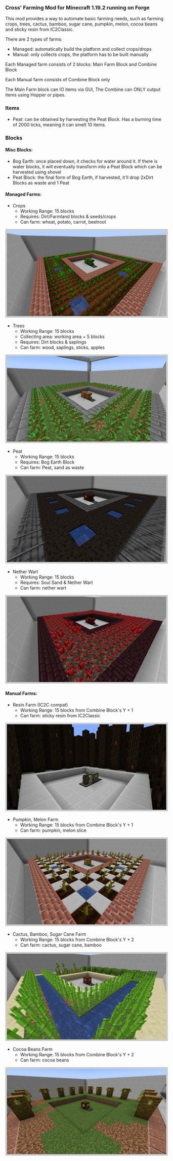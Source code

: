 ### Cross' Farming Mod for Minecraft 1.19.2 running on Forge

This mod provides a way to automate basic farming needs, such as farming crops, trees, cactus, bamboo, sugar cane, pumpkin, melon, cocoa beans and sticky resin from IC2Classic.

There are 2 types of farms:

 - Managed: automatically build the platform and collect crops/drops
 - Manual: only collects crops, the platform has to be built manually  

Each Managed farm consists of 2 blocks: Main Farm Block and Combine Block

Each Manual farm consists of Combine Block only

The Main Farm block can IO items via GUI, The Combine can ONLY output items using  Hopper or pipes.

### Items

 - Peat: can be obtained by harvesting the Peat Block. Has a burning time of 2000 ticks, meaning it can smelt 10 items.

### Blocks

#### Misc Blocks:

 - Bog Earth: once placed down, it checks for water around it. If there is water blocks, it will eventually transform into a Peat Block which can be harvested using shovel
 - Peat Block: the final form of Bog Earth, if harvested, it'll drop 2xDirt Blocks as waste and 1 Peat

#### Managed Farms:
  - Crops
    - Working Range: 15 blocks
    - Requires: Dirt/Farmland blocks & seeds/crops
    - Can farm: wheat, potato, carrot, beetroot
<img src="demo/crops.png" style="border: solid 5px #CCC">

  - Trees
    - Working Range: 15 blocks
    - Collecting area: working area + 5 blocks
    - Requires: Dirt blocks & saplings
    - Can farm: wood, saplings, sticks, apples
<img src="demo/trees.png" style="border: solid 5px #CCC">

  - Peat
    - Working Range: 15 blocks
    - Requires: Bog Earth Block 
    - Can farm: Peat, sand as waste
<img src="demo/peat.png" style="border: solid 5px #CCC">

  - Nether Wart
    - Working Range: 15 blocks
    - Requires: Soul Sand & Nether Wart
    - Can farm: nether wart 
<img src="demo/nether.png" style="border: solid 5px #CCC">

#### Manual Farms:
  - Resin Farm (IC2C compat)
    - Working Range: 15 blocks from Combine Block's Y + 1
    - Can farm: sticky resin from IC2Classic
<img src="demo/resin.png" style="border: solid 5px #CCC">

  - Pumpkin, Melon Farm
    - Working Range: 15 blocks from Combine Block's Y + 1
    - Can farm: pumpkin, melon slice
<img src="demo/gourd.png" style="border: solid 5px #CCC">

  - Cactus, Bamboo, Sugar Cane Farm
    - Working Range: 15 blocks from Combine Block's Y + 2
    - Can farm: cactus, sugar cane, bamboo
<img src="demo/succulent.png" style="border: solid 5px #CCC">

  - Cocoa Beans Farm
    - Working Range: 15 blocks from Combine Block's Y + 2
    - Can farm: cocoa beans
<img src="demo/cocoa.png" style="border: solid 5px #CCC">
